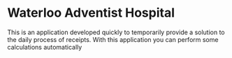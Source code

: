 # Waterloo Adventist Hospital

This is an application developed quickly to temporarily provide a solution to the daily process of receipts. With this application you can perform some calculations automatically
